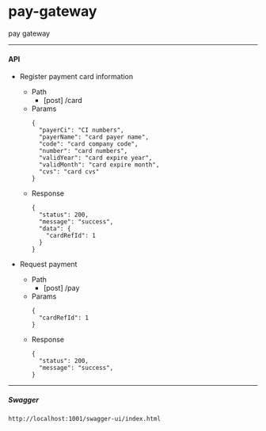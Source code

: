 # pay-gateway

pay gateway

* * *

#### API

* Register payment card information
    * Path
        * [post] /card
    * Params
        ```
        {
          "payerCi": "CI numbers",
          "payerName": "card payer name",
          "code": "card company code",
          "number": "card numbers",
          "validYear": "card expire year",
          "validMonth": "card expire month",
          "cvs": "card cvs"
        }
        ```
    * Response
        ```
        {
          "status": 200,
          "message": "success",
          "data": {
            "cardRefId": 1
          }
        }
        ```

* Request payment
    * Path
        * [post] /pay
    * Params
      ```
      {
        "cardRefId": 1
      }
      ```
    * Response
        ```
        {
          "status": 200,
          "message": "success",
        }
        ```

* * *

##### Swagger

```
http://localhost:1001/swagger-ui/index.html
```
